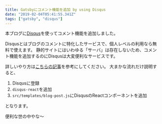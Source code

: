 ```yaml
---
title: Gatsbyにコメント機能を追加 by using Disqus
date: "2019-02-04T05:41:55.341Z"
tags: ["gatsby", "disqus"]
---
```


本ブログに[Disqus](https://disqus.com/)を使ってコメント機能を追加しました。

Disqusとはブログのコメントに特化したサービスで、個人レベルの利用なら無料で使えます。
静的サイトにはいわゆる「サーバ」は存在しないため、コメント機能を追加するのにDisqusは大変便利なサービスです。

詳しいやり方は[こちらの記事](https://mk.gg/add-disqus-comments-to-gatsby-blog/)を参考にしてください。
大まかな流れだけ説明すると、

1. Disqusに登録
2. `disqus-react`を追加
3. `src/templates/blog-post.js`にDisqusのReactコンポーネントを追加

となります。

便利な世の中やな〜
